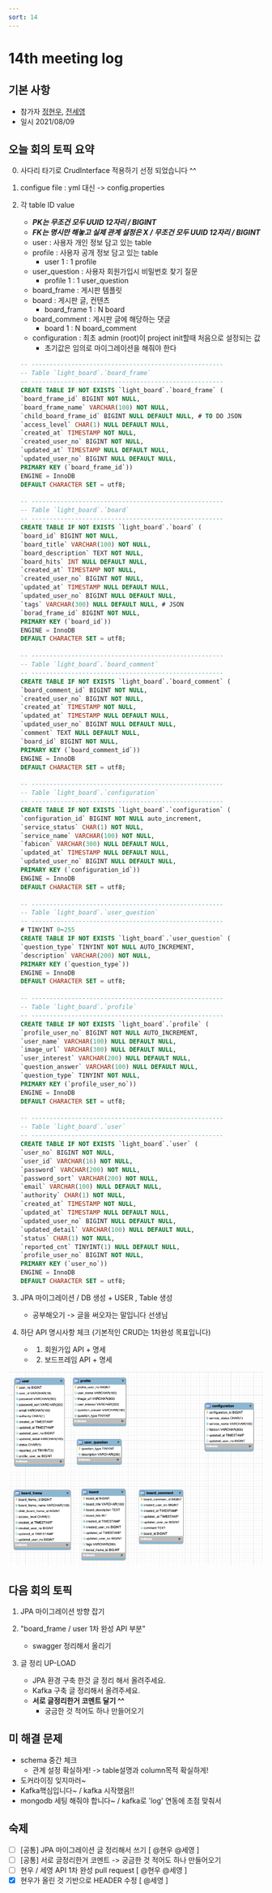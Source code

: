 ```yaml
---
sort: 14
---
```


# 14th meeting log

## 기본 사항
- 참가자 [정현우](https://github.com/Nuung), [전세영](https://github.com/SeyoungJeon)
- 일시 2021/08/09

## 오늘 회의 토픽 요약

0. 사다리 타기로 CrudInterface 적용하기 선정 되었습니다 ^^

1. configue file : yml 대신 -> config.properties

2. 각 table ID value 
    - ***PK는 무조건 모두 UUID 12자리 / BIGINT***
    - ***FK는 명시만 해놓고 실제 관계 설정은 X / 무조건 모두 UUID 12자리 / BIGINT***
    - user : 사용자 개인 정보 담고 있는 table
    - profile : 사용자 공개 정보 담고 있는 table
        - user 1 : 1 profile
    - user_question : 사용자 회원가입시 비밀번호 찾기 질문
        - profile 1 : 1 user_question
    - board_frame : 게시판 템플릿
    - board : 게시판 글, 컨텐츠
        - board_frame 1 : N board
    - board_comment : 게시판 글에 해당하는 댓글
        - board 1 : N board_comment
    - configuration : 최초 admin (root)이 project init할때 처음으로 설정되는 값
        - 초기값은 임의로 마이그레이션을 해줘야 한다

    ```sql
    -- -----------------------------------------------------
    -- Table `light_board`.`board_frame`
    -- -----------------------------------------------------
    CREATE TABLE IF NOT EXISTS `light_board`.`board_frame` (
    `board_frame_id` BIGINT NOT NULL,
    `board_frame_name` VARCHAR(100) NOT NULL,
    `child_board_frame_id` BIGINT NULL DEFAULT NULL, # TO DO JSON
    `access_level` CHAR(1) NULL DEFAULT NULL,
    `created_at` TIMESTAMP NOT NULL,
    `created_user_no` BIGINT NOT NULL,
    `updated_at` TIMESTAMP NULL DEFAULT NULL,
    `updated_user_no` BIGINT NULL DEFAULT NULL,
    PRIMARY KEY (`board_frame_id`))
    ENGINE = InnoDB
    DEFAULT CHARACTER SET = utf8;

    -- -----------------------------------------------------
    -- Table `light_board`.`board`
    -- -----------------------------------------------------
    CREATE TABLE IF NOT EXISTS `light_board`.`board` (
    `board_id` BIGINT NOT NULL,
    `board_title` VARCHAR(100) NOT NULL,
    `board_description` TEXT NOT NULL,
    `board_hits` INT NULL DEFAULT NULL,
    `created_at` TIMESTAMP NOT NULL,
    `created_user_no` BIGINT NOT NULL,
    `updated_at` TIMESTAMP NULL DEFAULT NULL,
    `updated_user_no` BIGINT NULL DEFAULT NULL,
    `tags` VARCHAR(300) NULL DEFAULT NULL, # JSON 
    `borad_frame_id` BIGINT NOT NULL,
    PRIMARY KEY (`board_id`))
    ENGINE = InnoDB
    DEFAULT CHARACTER SET = utf8;

    -- -----------------------------------------------------
    -- Table `light_board`.`board_comment`
    -- -----------------------------------------------------
    CREATE TABLE IF NOT EXISTS `light_board`.`board_comment` (
    `board_comment_id` BIGINT NOT NULL,
    `created_user_no` BIGINT NOT NULL,
    `created_at` TIMESTAMP NOT NULL,
    `updated_at` TIMESTAMP NULL DEFAULT NULL,
    `updated_user_no` BIGINT NULL DEFAULT NULL,
    `comment` TEXT NULL DEFAULT NULL,
    `board_id` BIGINT NOT NULL,
    PRIMARY KEY (`board_comment_id`))
    ENGINE = InnoDB
    DEFAULT CHARACTER SET = utf8;

    -- -----------------------------------------------------
    -- Table `light_board`.`configuration`
    -- -----------------------------------------------------
    CREATE TABLE IF NOT EXISTS `light_board`.`configuration` (
    `configuration_id` BIGINT NOT NULL auto_increment,
    `service_status` CHAR(1) NOT NULL,
    `service_name` VARCHAR(100) NOT NULL,
    `fabicon` VARCHAR(300) NULL DEFAULT NULL,
    `updated_at` TIMESTAMP NULL DEFAULT NULL,
    `updated_user_no` BIGINT NULL DEFAULT NULL,
    PRIMARY KEY (`configuration_id`))
    ENGINE = InnoDB
    DEFAULT CHARACTER SET = utf8;

    -- -----------------------------------------------------
    -- Table `light_board`.`user_question`
    -- -----------------------------------------------------
    # TINYINT 0~255
    CREATE TABLE IF NOT EXISTS `light_board`.`user_question` (
    `question_type` TINYINT NOT NULL AUTO_INCREMENT, 
    `description` VARCHAR(200) NOT NULL,
    PRIMARY KEY (`question_type`))
    ENGINE = InnoDB
    DEFAULT CHARACTER SET = utf8;

    -- -----------------------------------------------------
    -- Table `light_board`.`profile`
    -- -----------------------------------------------------
    CREATE TABLE IF NOT EXISTS `light_board`.`profile` (
    `profile_user_no` BIGINT NOT NULL AUTO_INCREMENT,
    `user_name` VARCHAR(100) NULL DEFAULT NULL,
    `image_url` VARCHAR(300) NULL DEFAULT NULL,
    `user_interest` VARCHAR(200) NULL DEFAULT NULL,
    `question_answer` VARCHAR(100) NULL DEFAULT NULL,
    `question_type` TINYINT NOT NULL,
    PRIMARY KEY (`profile_user_no`))
    ENGINE = InnoDB
    DEFAULT CHARACTER SET = utf8;

    -- -----------------------------------------------------
    -- Table `light_board`.`user`
    -- -----------------------------------------------------
    CREATE TABLE IF NOT EXISTS `light_board`.`user` (
    `user_no` BIGINT NOT NULL,
    `user_id` VARCHAR(16) NOT NULL,
    `password` VARCHAR(200) NOT NULL,
    `password_sort` VARCHAR(200) NOT NULL,
    `email` VARCHAR(100) NULL DEFAULT NULL,
    `authority` CHAR(1) NOT NULL,
    `created_at` TIMESTAMP NOT NULL,
    `updated_at` TIMESTAMP NULL DEFAULT NULL,
    `updated_user_no` BIGINT NULL DEFAULT NULL,
    `updated_detail` VARCHAR(100) NULL DEFAULT NULL,
    `status` CHAR(1) NOT NULL,
    `reported_cnt` TINYINT(1) NULL DEFAULT NULL,
    `profile_user_no` BIGINT NOT NULL,
    PRIMARY KEY (`user_no`))
    ENGINE = InnoDB
    DEFAULT CHARACTER SET = utf8;    
    ```

3. JPA 마이그레이션 / DB 생성 + USER , Table 생성
    - 공부해오기 -> 글을 써오자는 말입니다 선생님

4. 하단 API 명시사항 체크 (기본적인 CRUD는 1차완성 목표입니다)
    - 1. 회원가입 API + 명세
    - 2. 보드프레임 API + 명세

![14번째회의 첨부이미지1](https://raw.githubusercontent.com/Light-Board/Light-Board/master/assets/images/14th_meeting_1.png)
## 다음 회의 토픽

1. JPA 마이그레이션 방향 잡기

2. "board_frame / user 1차 완성 API 부분"  
    - swagger 정리해서 올리기

3. 글 정리 UP-LOAD
    - JPA 환경 구축 한것 글 정리 해서 올려주세요.
    - Kafka 구축 글 정리해서 올려주세요.
    - **서로 글정리한거 코멘트 달기 ^^**
        - 궁금한 것 적어도 하나 만들어오기
## 미 해결 문제

- schema 중간 체크 
    - 관계 설정 확실하게! -> table설명과 column목적 확실하게!
- 도커라이징 잊지마러~
- Kafka핵심입니다~ / kafka 시작했음!!
- mongodb 세팅 해줘야 합니다~ / kafka로 'log' 연동에 초점 맞춰서 

## 숙제

- [ ] [공통] JPA 마이그레이션 글 정리해서 쓰기 [ @현우 @세영 ]
- [ ] [공통] 서로 글정리한거 코멘트 -> 궁금한 것 적어도 하나 만들어오기
- [ ] 현우 / 세영 API 1차 완성 pull request [ @현우 @세영 ]
- [x] 현우가 올린 것 기반으로 HEADER 수정 [ @세영 ]